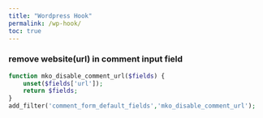 ```yaml
---
title: "Wordpress Hook"
permalink: /wp-hook/
toc: true
---
```

### remove website(url) in comment input field
```php
function mko_disable_comment_url($fields) {
    unset($fields['url']);
    return $fields;
}
add_filter('comment_form_default_fields','mko_disable_comment_url');
```
